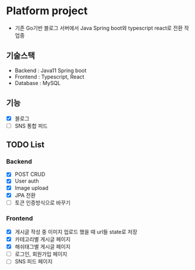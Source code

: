# Platform project
- 기존 Go기반 블로그 서버에서 Java Spring boot와 typescript react로 전환 작업중

## 기술스택
- Backend : Java11 Spring boot
- Frontend : Typescript, React
- Database : MySQL

## 기능
- [X] 블로그
- [ ] SNS 통합 피드

## TODO List
### Backend
- [x] POST CRUD 
- [x] User auth
- [x] Image upload
- [x] JPA 전환
- [ ] 토큰 인증방식으로 바꾸기 

### Frontend
- [X] 게시글 작성 중 이미지 업로드 했을 때 url들 state로 저장
- [X] 카테고리별 게시글 페이지 
- [X] 해쉬태그별 게시글 페이지
- [ ] 로그인, 회원가입 페이지
- [ ] SNS 피드 페이지
